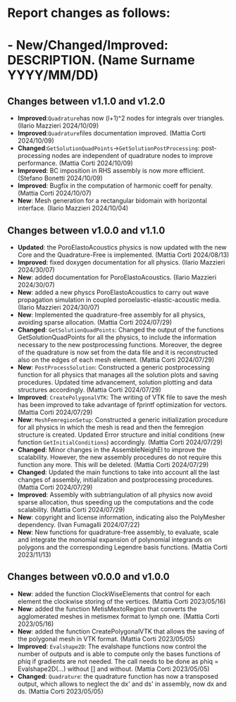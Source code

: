 # Report changes as follows:
# - **New/Changed/Improved**: DESCRIPTION. (Name Surname YYYY/MM/DD)

## Changes between v1.1.0 and v1.2.0
- **Improved**:`Quadrature`has now (l+1)^2 nodes for integrals over triangles. (Ilario Mazzieri 2024/10/09)
- **Improved**:`Quadrature`files documentation improved. (Mattia Corti 2024/10/09)
- **Changed**:`GetSolutionQuadPoints`->`GetSolutionPostProcessing`: post-processing nodes are independent of quadrature nodes to improve performance. (Mattia Corti 2024/10/09)
- **Improved**: BC imposition in RHS assembly is now more efficient. (Stefano Bonetti 2024/10/09)
- **Improved**: Bugfix in the computation of harmonic coeff for penalty. (Mattia Corti 2024/10/07)
- **New**: Mesh generation for a rectangular bidomain with horizontal interface. (Ilario Mazzieri 2024/10/04)

## Changes between v1.0.0 and v1.1.0
- **Updated**: the PoroElastoAcoustics physics is now updated with the new Core and the Quadrature-Free is implemented. (Mattia Corti  2024/08/13)
- **Improved**: fixed doxygen documentation for all physics. (Ilario Mazzieri 2024/30/07)
- **New**: added documentation for PoroElastoAcoustics. (Ilario Mazzieri 2024/30/07)
- **New**: added a new physcs PoroElastoAcoustics to carry out wave propagation simulation in coupled poroelastic-elastic-acoustic media. (Ilario Mazzieri  2024/30/07)
- **New**: Implemented the quadrature-free assembly for all physics, avoiding sparse allocation. (Mattia Corti 2024/07/29)
- **Changed**: `GetSolutionQuadPoints`: Changed the output of the functions GetSolutionQuadPoints for all the physics, to include the information necessary to the new postprocessing functions. Moreover, the degree of the quadrature is now set from the data file and it is reconstructed also on the edges of each mesh element. (Mattia Corti 2024/07/29)
- **New**: `PostProcessSolution`: Constructed a generic postprocessing function for all physics that manages all the solution plots and saving procedures. Updated time advancement, solution plotting and data structures accordingly. (Mattia Corti 2024/07/29)
- **Improved**: `CreatePolygonalVTK`: The writing of VTK file to save the mesh has been improved to take advantage of fprintf optimization for vectors. (Mattia Corti 2024/07/29)
- **New**: `MeshFemregionSetup`: Constructed a generic initialization procedure for all physics in which the mesh is read and then the femregion structure is created. Updated Error structure and initial conditions (new function `GetInitialConditions`) accordingly. (Mattia Corti 2024/07/29)
- **Changed**: Minor changes in the AssembleNeighEl to improve the scalability. However, the new assembly procedures do not require this function any more. This will be deleted. (Mattia Corti 2024/07/29)
- **Changed**: Updated the main functions to take into account all the last changes of assembly, initialization and postprocessing procedures. (Mattia Corti 2024/07/29)
- **Improved**: Assembly with subtriangulation of all physics now avoid sparse allocation, thus speeding up the computations and the code scalability. (Mattia Corti 2024/07/29)
- **New**: copyright and license information, indicating also the PolyMesher dependency. (Ivan Fumagalli 2024/07/22)
- **New**: New functions for quadrature-free assembly, to evaluate, scale and integrate the monomial expansion of polynomial integrands on polygons and the corresponding Legendre basis functions. (Mattia Corti 2023/11/13)

## Changes between v0.0.0 and v1.0.0
- **New**: added the function ClockWiseElements that control for each element the clockwise storing of the vertices. (Mattia Corti 2023/05/16)
- **New**: added the function MetisMextoRegion that converts the agglomerated meshes in metismex format to lymph one. (Mattia Corti 2023/05/16)
- **New**: added the function CreatePolygonalVTK that allows the saving of the polygonal mesh in VTK format. (Mattia Corti 2023/05/05)
- **Improved**: `Evalshape2D`: The evalshape functions now control the number of outputs and is able to compute only the bases functions of phiq if gradients are not needed. The call needs to be done as phiq = Evalshape2D(...) without [] and without. (Mattia Corti 2023/05/05)
- **Changed**: `Quadrature`: the quadrature function has now a transposed output, which allows to neglect the dx' and ds' in assembly, now dx and ds. (Mattia Corti 2023/05/05)
